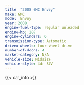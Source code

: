 ```yaml
---
title: "2008 GMC Envoy"
make: GMC
model: Envoy
year: 2008
engine-fuel-type: regular unleaded
engine-hp: 285
engine-cylinders: 6
transmission-type: Automatic
driven-wheels: four wheel drive
number-of-doors: 4
market-category: N/A
vehicle-size: Midsize
vehicle-style: 4dr SUV
---
```


{{< car_info >}}

